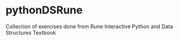 # pythonDSRune
Collection of exercises done from Rune Interactive Python and Data Structures Textbook 

